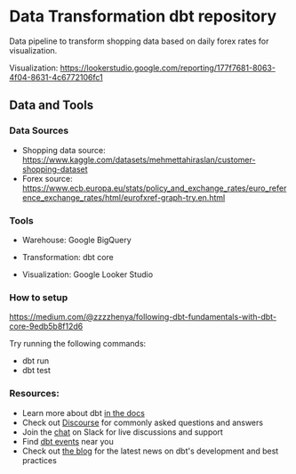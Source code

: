 # Data Transformation dbt repository

Data pipeline to transform shopping data based on daily forex rates for visualization.

Visualization: https://lookerstudio.google.com/reporting/177f7681-8063-4f04-8631-4c6772106fc1

## Data and Tools
### Data Sources
* Shopping data source: https://www.kaggle.com/datasets/mehmettahiraslan/customer-shopping-dataset
* Forex source: https://www.ecb.europa.eu/stats/policy_and_exchange_rates/euro_reference_exchange_rates/html/eurofxref-graph-try.en.html
### Tools

* Warehouse: Google BigQuery

* Transformation: dbt core

* Visualization: Google Looker Studio


### How to setup

https://medium.com/@zzzzhenya/following-dbt-fundamentals-with-dbt-core-9edb5b8f12d6

Try running the following commands:
- dbt run
- dbt test


### Resources:
- Learn more about dbt [in the docs](https://docs.getdbt.com/docs/introduction)
- Check out [Discourse](https://discourse.getdbt.com/) for commonly asked questions and answers
- Join the [chat](https://community.getdbt.com/) on Slack for live discussions and support
- Find [dbt events](https://events.getdbt.com) near you
- Check out [the blog](https://blog.getdbt.com/) for the latest news on dbt's development and best practices
